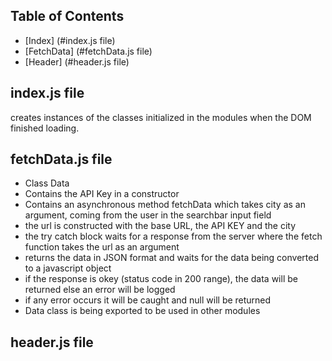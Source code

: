 ## Table of Contents
- [Index] (#index.js file)
- [FetchData] (#fetchData.js file)
- [Header] (#header.js file)

## index.js file

creates instances of the classes initialized in the modules when the DOM finished loading.

## fetchData.js file

- Class Data
- Contains the API Key in a constructor
- Contains an asynchronous method fetchData which takes city as an argument, coming from the user in the searchbar input field
- the url is constructed with the base URL, the API KEY and the city 
- the try catch block waits for a response from the server where the fetch function takes the url as an argument 
- returns the data in JSON format and waits for the data being converted to a javascript object 
- if the response is okey (status code in 200 range), the data will be returned else an error will be logged
- if any error occurs it will be caught and null will be returned
- Data class is being exported to be used in other modules

## header.js file

